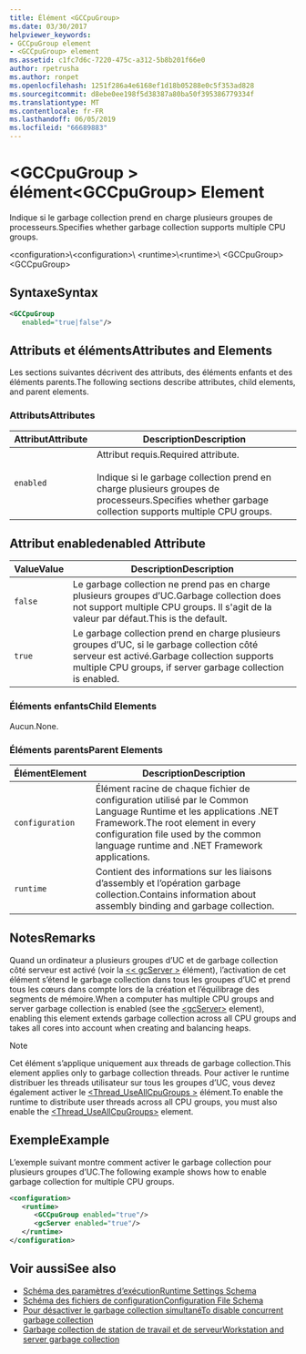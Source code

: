```yaml
---
title: Élément <GCCpuGroup>
ms.date: 03/30/2017
helpviewer_keywords:
- GCCpuGroup element
- <GCCpuGroup> element
ms.assetid: c1fc7d6c-7220-475c-a312-5b8b201f66e0
author: rpetrusha
ms.author: ronpet
ms.openlocfilehash: 1251f286a4e6168ef1d18b05288e0c5f353ad828
ms.sourcegitcommit: d8ebe0ee198f5d38387a80ba50f395386779334f
ms.translationtype: MT
ms.contentlocale: fr-FR
ms.lasthandoff: 06/05/2019
ms.locfileid: "66689883"
---
```

# <a name="gccpugroup-element"></a><span data-ttu-id="6054c-102">\<GCCpuGroup > élément</span><span class="sxs-lookup"><span data-stu-id="6054c-102">\<GCCpuGroup> Element</span></span>

<span data-ttu-id="6054c-103">Indique si le garbage collection prend en charge plusieurs groupes de processeurs.</span><span class="sxs-lookup"><span data-stu-id="6054c-103">Specifies whether garbage collection supports multiple CPU groups.</span></span>

<span data-ttu-id="6054c-104">\<configuration>\\</span><span class="sxs-lookup"><span data-stu-id="6054c-104">\<configuration>\\</span></span>
<span data-ttu-id="6054c-105">\<runtime>\\</span><span class="sxs-lookup"><span data-stu-id="6054c-105">\<runtime>\\</span></span>
<span data-ttu-id="6054c-106">\<GCCpuGroup></span><span class="sxs-lookup"><span data-stu-id="6054c-106">\<GCCpuGroup></span></span>

## <a name="syntax"></a><span data-ttu-id="6054c-107">Syntaxe</span><span class="sxs-lookup"><span data-stu-id="6054c-107">Syntax</span></span>

```xml
<GCCpuGroup
   enabled="true|false"/>
```

## <a name="attributes-and-elements"></a><span data-ttu-id="6054c-108">Attributs et éléments</span><span class="sxs-lookup"><span data-stu-id="6054c-108">Attributes and Elements</span></span>

<span data-ttu-id="6054c-109">Les sections suivantes décrivent des attributs, des éléments enfants et des éléments parents.</span><span class="sxs-lookup"><span data-stu-id="6054c-109">The following sections describe attributes, child elements, and parent elements.</span></span>

### <a name="attributes"></a><span data-ttu-id="6054c-110">Attributs</span><span class="sxs-lookup"><span data-stu-id="6054c-110">Attributes</span></span>

|<span data-ttu-id="6054c-111">Attribut</span><span class="sxs-lookup"><span data-stu-id="6054c-111">Attribute</span></span>|<span data-ttu-id="6054c-112">Description</span><span class="sxs-lookup"><span data-stu-id="6054c-112">Description</span></span>|
|---------------|-----------------|
|`enabled`|<span data-ttu-id="6054c-113">Attribut requis.</span><span class="sxs-lookup"><span data-stu-id="6054c-113">Required attribute.</span></span><br /><br /> <span data-ttu-id="6054c-114">Indique si le garbage collection prend en charge plusieurs groupes de processeurs.</span><span class="sxs-lookup"><span data-stu-id="6054c-114">Specifies whether garbage collection supports multiple CPU groups.</span></span>|

## <a name="enabled-attribute"></a><span data-ttu-id="6054c-115">Attribut enabled</span><span class="sxs-lookup"><span data-stu-id="6054c-115">enabled Attribute</span></span>

|<span data-ttu-id="6054c-116">Value</span><span class="sxs-lookup"><span data-stu-id="6054c-116">Value</span></span>|<span data-ttu-id="6054c-117">Description</span><span class="sxs-lookup"><span data-stu-id="6054c-117">Description</span></span>|
|-----------|-----------------|
|`false`|<span data-ttu-id="6054c-118">Le garbage collection ne prend pas en charge plusieurs groupes d’UC.</span><span class="sxs-lookup"><span data-stu-id="6054c-118">Garbage collection does not support multiple CPU groups.</span></span> <span data-ttu-id="6054c-119">Il s'agit de la valeur par défaut.</span><span class="sxs-lookup"><span data-stu-id="6054c-119">This is the default.</span></span>|
|`true`|<span data-ttu-id="6054c-120">Le garbage collection prend en charge plusieurs groupes d’UC, si le garbage collection côté serveur est activé.</span><span class="sxs-lookup"><span data-stu-id="6054c-120">Garbage collection supports multiple CPU groups, if server garbage collection is enabled.</span></span>|

### <a name="child-elements"></a><span data-ttu-id="6054c-121">Éléments enfants</span><span class="sxs-lookup"><span data-stu-id="6054c-121">Child Elements</span></span>

<span data-ttu-id="6054c-122">Aucun.</span><span class="sxs-lookup"><span data-stu-id="6054c-122">None.</span></span>

### <a name="parent-elements"></a><span data-ttu-id="6054c-123">Éléments parents</span><span class="sxs-lookup"><span data-stu-id="6054c-123">Parent Elements</span></span>

|<span data-ttu-id="6054c-124">Élément</span><span class="sxs-lookup"><span data-stu-id="6054c-124">Element</span></span>|<span data-ttu-id="6054c-125">Description</span><span class="sxs-lookup"><span data-stu-id="6054c-125">Description</span></span>|
|-------------|-----------------|
|`configuration`|<span data-ttu-id="6054c-126">Élément racine de chaque fichier de configuration utilisé par le Common Language Runtime et les applications .NET Framework.</span><span class="sxs-lookup"><span data-stu-id="6054c-126">The root element in every configuration file used by the common language runtime and .NET Framework applications.</span></span>|
|`runtime`|<span data-ttu-id="6054c-127">Contient des informations sur les liaisons d’assembly et l’opération garbage collection.</span><span class="sxs-lookup"><span data-stu-id="6054c-127">Contains information about assembly binding and garbage collection.</span></span>|

## <a name="remarks"></a><span data-ttu-id="6054c-128">Notes</span><span class="sxs-lookup"><span data-stu-id="6054c-128">Remarks</span></span>

<span data-ttu-id="6054c-129">Quand un ordinateur a plusieurs groupes d’UC et de garbage collection côté serveur est activé (voir la [ \<< gcServer >](../../../../../docs/framework/configure-apps/file-schema/runtime/gcserver-element.md) élément), l’activation de cet élément s’étend le garbage collection dans tous les groupes d’UC et prend tous les cœurs dans compte lors de la création et l’équilibrage des segments de mémoire.</span><span class="sxs-lookup"><span data-stu-id="6054c-129">When a computer has multiple CPU groups and server garbage collection is enabled (see the [\<gcServer>](../../../../../docs/framework/configure-apps/file-schema/runtime/gcserver-element.md) element), enabling this element extends garbage collection across all CPU groups and takes all cores into account when creating and balancing heaps.</span></span>

> [!NOTE]
> <span data-ttu-id="6054c-130">Cet élément s’applique uniquement aux threads de garbage collection.</span><span class="sxs-lookup"><span data-stu-id="6054c-130">This element applies only to garbage collection threads.</span></span> <span data-ttu-id="6054c-131">Pour activer le runtime distribuer les threads utilisateur sur tous les groupes d’UC, vous devez également activer le [ \<Thread_UseAllCpuGroups >](../../../../../docs/framework/configure-apps/file-schema/runtime/thread-useallcpugroups-element.md) élément.</span><span class="sxs-lookup"><span data-stu-id="6054c-131">To enable the runtime to distribute user threads across all CPU groups, you must also enable the [\<Thread_UseAllCpuGroups>](../../../../../docs/framework/configure-apps/file-schema/runtime/thread-useallcpugroups-element.md) element.</span></span>

## <a name="example"></a><span data-ttu-id="6054c-132">Exemple</span><span class="sxs-lookup"><span data-stu-id="6054c-132">Example</span></span>

<span data-ttu-id="6054c-133">L’exemple suivant montre comment activer le garbage collection pour plusieurs groupes d’UC.</span><span class="sxs-lookup"><span data-stu-id="6054c-133">The following example shows how to enable garbage collection for multiple CPU groups.</span></span>

```xml
<configuration>
   <runtime>
      <GCCpuGroup enabled="true"/>
      <gcServer enabled="true"/>
   </runtime>
</configuration>
```

## <a name="see-also"></a><span data-ttu-id="6054c-134">Voir aussi</span><span class="sxs-lookup"><span data-stu-id="6054c-134">See also</span></span>

- [<span data-ttu-id="6054c-135">Schéma des paramètres d’exécution</span><span class="sxs-lookup"><span data-stu-id="6054c-135">Runtime Settings Schema</span></span>](../../../../../docs/framework/configure-apps/file-schema/runtime/index.md)
- [<span data-ttu-id="6054c-136">Schéma des fichiers de configuration</span><span class="sxs-lookup"><span data-stu-id="6054c-136">Configuration File Schema</span></span>](../../../../../docs/framework/configure-apps/file-schema/index.md)
- [<span data-ttu-id="6054c-137">Pour désactiver le garbage collection simultané</span><span class="sxs-lookup"><span data-stu-id="6054c-137">To disable concurrent garbage collection</span></span>](gcconcurrent-element.md#to-disable-background-garbage-collection)
- [<span data-ttu-id="6054c-138">Garbage collection de station de travail et de serveur</span><span class="sxs-lookup"><span data-stu-id="6054c-138">Workstation and server garbage collection</span></span>](../../../../../docs/standard/garbage-collection/fundamentals.md#workstation_and_server_garbage_collection)
